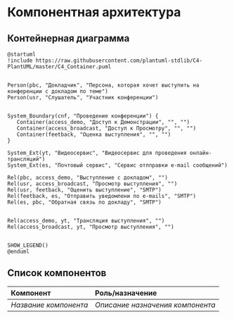 # Компонентная архитектура
<!-- Состав и взаимосвязи компонентов системы между собой и внешними системами с указанием протоколов, ключевые технологии, используемые для реализации компонентов.
Диаграмма контейнеров C4 и текстовое описание. 
Подробнее: https://confluence.mts.ru/pages/viewpage.action?pageId=375783368
-->
## Контейнерная диаграмма

```plantuml
@startuml
!include https://raw.githubusercontent.com/plantuml-stdlib/C4-PlantUML/master/C4_Container.puml


Person(pbc, "Докладчик", "Персона, которая хочет выступить на конференции с докладом по теме")
Person(usr, "Слушатель", "Участник конференции")


System_Boundary(cnf, "Проведение конференции") {
   Container(access_demo, "Доступ к Демонстрации", "", "")
   Container(access_broadcast, "Доступ к Просмотру", "", "")   
   Container(feetback, "Оценка выступления", "", "")    
}

System_Ext(yt, "Видеосервис", "Видеосервис для проведения онлайн-трансляций")
System_Ext(es, "Почтовый сервис", "Сервис отпправки e-mail сообщений")

Rel(pbc, access_demo, "Выступление с докладом", "")
Rel(usr, access_broadcast, "Просмотр выступления", "")
Rel(usr, feetback, "Оценить выступление", "SMTP")
Rel(feetback, es, "Отправить уведомлени по e-mails", "SMTP")
Rel(es, pbc, "Обратная связь по докладу", "SMTP")


Rel(access_demo, yt, "Трансляция выступления", "")
Rel(access_broadcast, yt, "Просмотр выступления", "")


SHOW_LEGEND()
@enduml
```

## Список компонентов
| Компонент             | Роль/назначение                  |
|:----------------------|:---------------------------------|
| *Название компонента* | *Описание назначения компонента* |